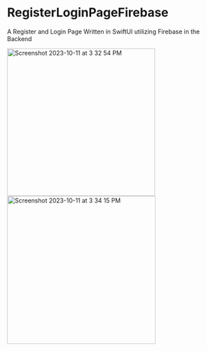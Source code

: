 # RegisterLoginPageFirebase

A Register and Login Page Written in SwiftUI utilizing Firebase in the Backend

<img width="345" alt="Screenshot 2023-10-11 at 3 32 54 PM" src="https://github.com/ReyabSaluja/RegisterLoginPageFirebase/assets/114021780/3e1815e5-8460-4017-a85e-cb2c797dfaae">

<img width="346" alt="Screenshot 2023-10-11 at 3 34 15 PM" src="https://github.com/ReyabSaluja/RegisterLoginPageFirebase/assets/114021780/b0b6754d-ea43-4fe6-809b-43ba0c1607bd">
